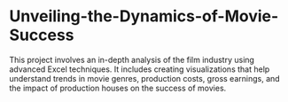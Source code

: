# Unveiling-the-Dynamics-of-Movie-Success
This project involves an in-depth analysis of the film industry using advanced Excel techniques. It includes creating visualizations that help understand trends in movie genres, production costs, gross earnings, and the impact of production houses on the success of movies.
